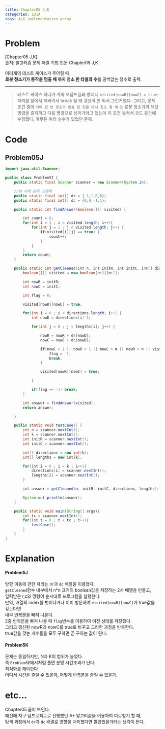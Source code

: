```yaml
---
title: Chapter05 J,K
categories: 1D1A
tags: ALG implementation array
---
```


# Problem
[Chapter05 J,K]  
출처: 알고리즘 문제 해결 기법 입문 Chapter05 J,K  

여러개의 테스트 케이스가 주어질 때,  
**로봇 청소기가 동작을 멈출 때 까지 청소 한 타일의 수**를 공백없는 정수로 출력.

* * * 

> 테스트 케이스 하나가 계속 오답뜨길래 봤더니 `visited[nowR][nowC] = true;` 처리를 앞에서 해버려서 break 될 때 갱신이 안 되서 그런거였다. 그리고, 문제 조건 중에 `이미 한 번 청소가 완료 된 칸을 다시 청소 할 때` 는 로봇 청소기의 해당 명령을 중지하고 다음 명령으로 넘어가라고 했는데 이 조건 놓쳐서 코드 중간에 수정했다. 아무튼 여러 실수가 있었던 문제.

# Code  
## Problem05J
~~~java
import java.util.Scanner;

public class Problem5J {
    public static final Scanner scanner = new Scanner(System.in);

    //위 아래 왼쪽 오른쪽
    public static final int[] dr = {-1,1,0,0};
    public static final int[] dc = {0,0,-1,1};

    public static int findAnswer(boolean[][] visited) {

        int count = 0;
        for(int i = 1 ; i < visited.length; i++){
            for(int j = 1 ; j < visited.length; j++) {
                if(visited[i][j] == true) {
                    count++;
                }
            }
        }
        return count;
    }

    public static int getCleaned(int n, int initR, int initC, int[] directions, int[] lengths) {
        boolean[][] visited = new boolean[n+1][n+1];

        int nowR = initR;
        int nowC = initC;

        int flag = 0;

        visited[nowR][nowC] = true;

        for(int i = 0 ; i < directions.length; i++) {
            int nowD = directions[i]-1;

            for(int j = 0 ; j < lengths[i]; j++) {

                nowR = nowR + dr[nowD];
                nowC = nowC + dc[nowD];

                if(nowC < 1 || nowR < 1 || nowC > n || nowR > n || visited[nowR][nowC] == true){
                    flag = -1;
                    break;
                }

                visited[nowR][nowC] = true;

            }

            if(flag == -1) break;
        }

        int answer = findAnswer(visited);
        return answer;

    }

    public static void testCase() {
        int n = scanner.nextInt();
        int k = scanner.nextInt();
        int initR = scanner.nextInt();
        int initC = scanner.nextInt();

        int[] directions = new int[k];
        int[] lengths = new int[k];

        for(int i = 0 ; i < k ; i++){
            directions[i] = scanner.nextInt();
            lengths[i] = scanner.nextInt();
        }

        int answer = getCleaned(n, initR, initC, directions, lengths);

        System.out.println(answer);
    }

    public static void main(String[] args){
        int tc = scanner.nextInt();
        for(int t = 0 ; t < tc ; t++){
            testCase();
        }
    }
}
~~~


# Explanation  

#### Problem5J  
방향 이동에 관한 처리는 `dr`과 `dc` 배열을 이용했다.  
`getCleaned`함수 내부에서 n*n 크기의 boolean값을 저장하는 2차 배열을 만들고,  
입력받은 r,c와 명령어 순서대로 프로그램을 실행한다.  
만약, 배열의 index를 벗어나거나 이미 방문하여 `visited[nowR][nowC]`가 true값을 갖는다면  
내부 반복문을 빠져 나온다.  
2중 반복문을 빠져 나올 때 `flag`변수를 이용하여 이전 상태를 저장했다.  
그리고 갱신된 nowR과 nowC를 true로 바꾸고 그러한 과정을 반복한다.  
true값을 갖는 개수들을 모두 구하면 곧 구하는 값이 된다.  


#### Problem5K  
문제는 동일하지만, N과 K의 범위가 늘었다.  
즉 `Problem5E`에서처럼 풀면 분명 시간초과가 난다.  
최적화를 해야한다.  
어디서 시간을 줄일 수 있을까, 어떻게 반복문을 줄일 수 있을까.  


# etc...  
Chapter05 끝이 보인다.  
예전에 자구 팀프로젝트로 진행했던 A* 알고리즘을 이용하여 미로찾기 할 때,  
탐색 과정에서 `dr`과 `dc` 배열로 방향을 처리했다면 깔끔했을거라는 생각이 든다.  
